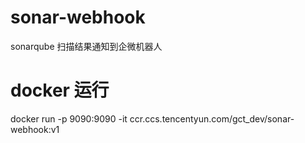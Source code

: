 # sonar-webhook
sonarqube 扫描结果通知到企微机器人

# docker 运行
 docker run -p 9090:9090 -it ccr.ccs.tencentyun.com/gct_dev/sonar-webhook:v1
